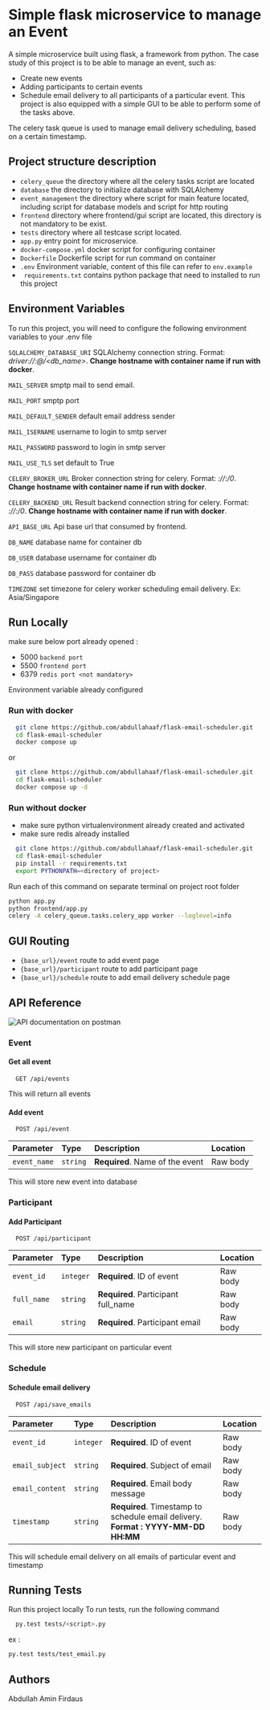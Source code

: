
# Simple flask microservice to manage an Event

A simple microservice built using flask, a framework from python. The case study of this project is to be able to manage an event, such as:
- Create new events
- Adding participants to certain events
- Schedule email delivery to all participants of a particular event.
This project is also equipped with a simple GUI to be able to perform some of the tasks above.

The celery task queue is used to manage email delivery scheduling, based on a certain timestamp.

## Project structure description
- ```celery_queue``` the directory where all the celery tasks script are located
- ```database``` the directory to initialize database with SQLAlchemy
- ```event_management``` the directory where script for main feature located, including script for database models and script for http routing
- ```frontend``` directory where frontend/gui script are located, this directory is not mandatory to be exist.
- ```tests``` directory where all testcase script located.
- ```app.py``` entry point for microservice.
- ```docker-compose.yml``` docker script for configuring container
- ```Dockerfile``` Dockerfile script for run command on container
- ```.env``` Environment variable, content of this file can refer to ```env.example```
- ``` requirements.txt``` contains python package that need to installed to run this project


## Environment Variables

To run this project, you will need to configure the following environment variables to your .env file

`SQLALCHEMY_DATABASE_URI` SQLAlchemy connection string. Format: *driver://<username>:<password>@<hostname or ip_address>/<db_name>*. **Change hostname with container name if run with docker**.

`MAIL_SERVER` smptp mail to send email.

`MAIL_PORT` smptp port

`MAIL_DEFAULT_SENDER` default email address sender

`MAIL_ISERNAME` username to login to smtp server

`MAIL_PASSWORD` password to login in smtp server

`MAIL_USE_TLS` set default to True

`CELERY_BROKER_URL` Broker connection string for celery. Format: *<driver>://<hostname or ip_address>:<port>/0*. **Change hostname with container name if run with docker**.

`CELERY_BACKEND_URL` Result backend connection string for celery. Format: *<driver>://<hostname or ip_address>:<port>/0*. **Change hostname with container name if run with docker**.

`API_BASE_URL` Api base url that consumed by frontend.

`DB_NAME` database name for container db

`DB_USER` database username for container db

`DB_PASS` database password for container db

`TIMEZONE` set timezone for celery worker scheduling email delivery. Ex: Asia/Singapore


## Run Locally
make sure below port already opened :
- 5000 ```backend port```
- 5500 ```frontend port```
- 6379 ```redis port <not mandatory>```

Environment variable already configured

### Run with docker

```bash
  git clone https://github.com/abdullahaaf/flask-email-scheduler.git
  cd flask-email-scheduler
  docker compose up
```
or
```bash
  git clone https://github.com/abdullahaaf/flask-email-scheduler.git
  cd flask-email-scheduler
  docker compose up -d
```
### Run without docker
- make sure python virtualenvironment already created and activated
- make sure redis already installed
```bash
  git clone https://github.com/abdullahaaf/flask-email-scheduler.git
  cd flask-email-scheduler
  pip install -r requirements.txt
  export PYTHONPATH=<directory of project>
```
Run each of this command on separate terminal on project root folder
```bash
python app.py
python frontend/app.py
celery -A celery_queue.tasks.celery_app worker --loglevel=info
```

## GUI Routing
- `{base_url}/event` route to add event page
- `{base_url}/participant` route to add participant page
- `{base_url}/schedule` route to add email delivery schedule page


## API Reference
![API documentation on postman](https://documenter.getpostman.com/view/2479819/2s93CHvFep)
### Event
#### Get all event

```http
  GET /api/events
```
This will return all events

#### Add event

```http
  POST /api/event
```

| Parameter | Type     | Description                       | Location |
| :-------- | :------- | :-------------------------------- | :---------
| `event_name`      | `string` | **Required**. Name of the event | Raw body

This will store new event into database

### Participant
#### Add Participant

```http
  POST /api/participant
```

| Parameter | Type     | Description                       | Location |
| :-------- | :------- | :-------------------------------- | :---------
| `event_id`      | `integer` | **Required**. ID of event | Raw body
| `full_name`      | `string` | **Required**. Participant full_name | Raw body
| `email`      | `string` | **Required**. Participant email | Raw body

This will store new participant on particular event

### Schedule
#### Schedule email delivery

```http
  POST /api/save_emails
```

| Parameter | Type     | Description                       | Location |
| :-------- | :------- | :-------------------------------- | :---------
| `event_id`      | `integer` | **Required**. ID of event | Raw body
| `email_subject`      | `string` | **Required**. Subject of email | Raw body
| `email_content`      | `string` | **Required**. Email body message | Raw body
| `timestamp`      | `string` | **Required**. Timestamp to schedule email delivery. **Format : YYYY-MM-DD HH:MM**  | Raw body

This will schedule email delivery on all emails of particular event and timestamp

## Running Tests
Run this project locally
To run tests, run the following command

```bash
  py.test tests/<script>.py
```
ex :
```bash
py.test tests/test_email.py
```
## Authors
Abdullah Amin Firdaus